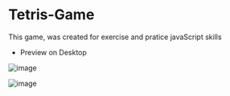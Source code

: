 # Tetris-Game
This game, was created for exercise and pratice javaScript skills

* Preview on Desktop


![image](https://user-images.githubusercontent.com/32227073/32696099-e6e59ca4-c755-11e7-9abd-c63b6327a710.png)

![image](https://user-images.githubusercontent.com/32227073/32696101-f26305b2-c755-11e7-982f-a60bc6aa79c7.png)
